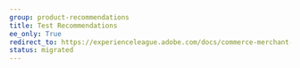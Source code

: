 ```yaml
---
group: product-recommendations
title: Test Recommendations
ee_only: True
redirect_to: https://experienceleague.adobe.com/docs/commerce-merchant-services/product-recommendations/getting-started/staging-environment.html
status: migrated
---
```

